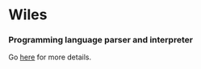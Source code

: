 # Wiles
### Programming language parser and interpreter

Go [here](https://alex.costea.in/Wiles) for more details.